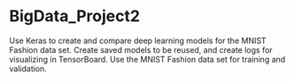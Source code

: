 # BigData_Project2
 Use Keras to create and compare deep learning models for the MNIST Fashion data set. Create saved models to be reused, and create logs for visualizing in TensorBoard. Use the MNIST Fashion data set for training and validation.
